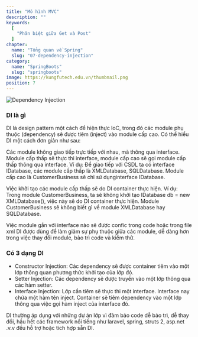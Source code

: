 ```yaml
---
title: "Mô hình MVC"
description: ""
keywords:
  [
    "Phân biệt giữa Get và Post"
  ]
chapter:
  name: "Tổng quan về Spring"
  slug: "07-dependency-injection"
category:
  name: "SpringBoots"
  slug: "springboots"
image: https://kungfutech.edu.vn/thumbnail.png
position: 7
---
```


![Dependency Injection](https://1.bp.blogspot.com/-FYPUWhwwCbM/Xf7C4MxUsgI/AAAAAAAAAQo/RCI3w2QmRokvmt9TuK05qxBfbuWW-LKfQCLcBGAsYHQ/s640/Design-Patterns-Explained-%25E2%2580%2593-Dependency-Injection-with-Code-Examples-881x440.png)
### DI là gì

DI là design pattern một cách để hiện thực loC, trong đó các module phụ thuộc (dependency) sẽ được tiêm (inject) vào module cấp cao. 
Có thể hiểu DI một cách đơn giản như sau:

Các module không giao tiếp trực tiếp với nhau, mà thông qua interface. Module cấp thấp sẽ thực thi interface, module cấp cao sẽ gọi module cấp thấp thông qua
interface.
Ví dụ: Để giao tiếp với CSDL ta có interface IDatabase, các module cấp thấp là XMLDatabase, SQLDatabase. Module cấp cao là CustomerBusiness sẽ chỉ sử dụnginterface
IDatabase.

Việc khởi tạo các module cấp thấp sẽ do DI container thực hiện.
Ví dụ: Trong module CustomerBusiness, ta sẽ không khởi tạo IDatabase db = new XMLDatabase(), việc này sẽ do DI container thực hiện. Module CustomerBusiness sẽ không 
biết gì về module XMLDatabase hay SQLDatabase. 

Việc module gắn với interface nào sẽ được confic trong code hoặc trong file xml DI được dùng để làm giảm sự phụ thuộc giữa các module, dễ dàng hơn trong việc thay 
đổi module, bảo trì code và kiểm thử.

### Có 3 dạng DI
- Constructor Injection: Các dependency sẽ được container tiêm vào một lớp thông quan phương thức khởi tạo của lớp đó.
- Setter Injection: Các dependency sẽ được truyền vào một lớp thông qua các hàm setter.
- Interface Injection: Lớp cần tiêm sẽ thực thi một interface. Interface nay chứa một hàm tên inject. Container sẽ tiêm dependency vào một lớp thông qua việc gọi hàm inject của interface đó.

DI thường áp dụng với những dự án lớp vì đảm bảo code dễ bảo trì, dễ thay đổi, hầu hết các framework nổi tiếng như laravel, spring, struts 2, asp.net .v.v đều hỗ 
trợ hoặc tích hợp sẵn DI.
